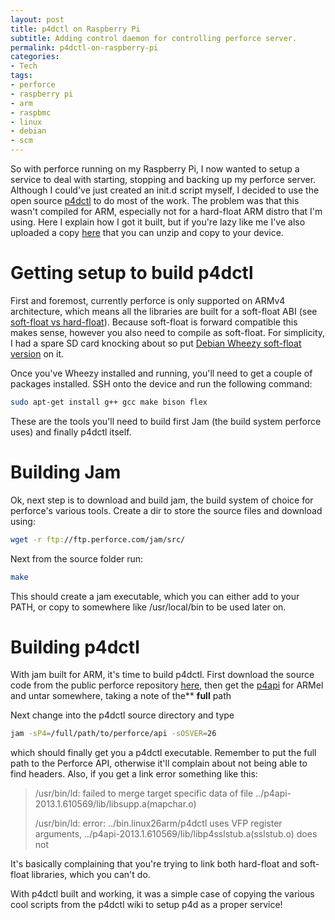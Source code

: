 ```yaml
---
layout: post
title: p4dctl on Raspberry Pi
subtitle: Adding control daemon for controlling perforce server.
permalink: p4dctl-on-raspberry-pi
categories:
- Tech
tags:
- perforce
- raspberry pi
- arm
- raspbmc
- linux
- debian
- scm
---
```

So with perforce running on my Raspberry Pi, I now wanted to setup a service to deal with starting, stopping and backing up my perforce server. Although I could've just created an init.d script myself, I decided to use the open source [p4dctl](http://public.perforce.com/wiki/P4dctl "p4dctl") to do most of the work. The problem was that this wasn't compiled for ARM, especially not for a hard-float ARM distro that I'm using. Here I explain how I got it built, but if you're lazy like me I've also uploaded a copy [here](http://www.tomjbward.co.uk/wp-content/uploads/2013/04/p4dctl.zip) that you can unzip and copy to your device.

# Getting setup to build p4dctl

First and foremost, currently perforce is only supported on ARMv4 architecture, which means all the libraries are built for a soft-float ABI (see [soft-float vs hard-float](http://www.memetic.org/raspbian-benchmarking-armel-vs-armhf/ "soft-vs-hard float")). Because soft-float is forward compatible this makes sense, however you also need to compile as soft-float. For simplicity, I had a spare SD card knocking about so put [Debian Wheezy soft-float version](http://www.raspberrypi.org/downloads "raspberry-pi-wheezy") on it.

<a id="more"></a><a id="more-138"></a>Once you've Wheezy installed and running, you'll need to get a couple of packages installed. SSH onto the device and run the following command:

```bash
sudo apt-get install g++ gcc make bison flex
```

These are the tools you'll need to build first Jam (the build system perforce uses) and finally p4dctl itself.

# Building Jam

Ok, next step is to download and build jam, the build system of choice for perforce's various tools. Create a dir to store the source files and download using:

```bash
wget -r ftp://ftp.perforce.com/jam/src/
```

Next from the source folder run:

```bash
make
```

This should create a jam executable, which you can either add to your PATH, or copy to somewhere like /usr/local/bin to be used later on.

# Building p4dctl

With jam built for ARM, it's time to build p4dctl. First download the source code from the public perforce repository [here](http://public.perforce.com:8080/@md=d&cd=//guest/tony_smith/perforce/p4dctl/src/&c=M2e@//guest/tony_smith/perforce/p4dctl/src/?ac=83), then get the [p4api](ftp://ftp.perforce.com/perforce/r13.1/bin.linux26armel/p4api.tgz "p4api") for ARMel and untar somewhere, taking a note of the** **full** path

Next change into the p4dctl source directory and type

```bash
jam -sP4=/full/path/to/perforce/api -sOSVER=26
```

which should finally get you a p4dctl executable. Remember to put the full path to the Perforce API, otherwise it'll complain about not being able to find headers. Also, if you get a link error something like this:

> /usr/bin/ld: failed to merge target specific data of file ../p4api-2013.1.610569/lib/<wbr>libsupp.a(mapchar.o)
>
> /usr/bin/ld: error: ../bin.linux26arm/p4dctl uses VFP register arguments, ../p4api-2013.1.610569/lib/<wbr>libp4sslstub.a(sslstub.o) does not

It's basically complaining that you're trying to link both hard-float and soft-float libraries, which you can't do.

With p4dctl built and working, it was a simple case of copying the various cool scripts from the p4dctl wiki to setup p4d as a proper service!
